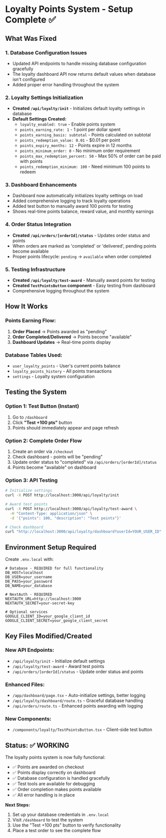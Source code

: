 # Loyalty Points System - Setup Complete ✅

## What Was Fixed

### 1. Database Configuration Issues
- Updated API endpoints to handle missing database configuration gracefully
- The loyalty dashboard API now returns default values when database isn't configured
- Added proper error handling throughout the system

### 2. Loyalty Settings Initialization
- **Created `/api/loyalty/init`** - Initializes default loyalty settings in database
- **Default Settings Created:**
  - `loyalty_enabled: true` - Enable points system
  - `points_earning_rate: 1` - 1 point per dollar spent
  - `points_earning_basis: subtotal` - Points calculated on subtotal
  - `points_redemption_value: 0.01` - $0.01 per point
  - `points_expiry_months: 12` - Points expire in 12 months
  - `points_minimum_order: 0` - No minimum order requirement
  - `points_max_redemption_percent: 50` - Max 50% of order can be paid with points
  - `points_redemption_minimum: 100` - Need minimum 100 points to redeem

### 3. Dashboard Enhancements
- Dashboard now automatically initializes loyalty settings on load
- Added comprehensive logging to track loyalty operations
- Added test button to manually award 100 points for testing
- Shows real-time points balance, reward value, and monthly earnings

### 4. Order Status Integration
- **Created `/api/orders/[orderId]/status`** - Updates order status and points
- When orders are marked as 'completed' or 'delivered', pending points become available
- Proper points lifecycle: `pending` → `available` when order completed

### 5. Testing Infrastructure
- **Created `/api/loyalty/test-award`** - Manually award points for testing
- **Created `TestPointsButton` component** - Easy testing from dashboard
- Comprehensive logging throughout the system

## How It Works

### Points Earning Flow:
1. **Order Placed** → Points awarded as "pending" 
2. **Order Completed/Delivered** → Points become "available"
3. **Dashboard Updates** → Real-time points display

### Database Tables Used:
- `user_loyalty_points` - User's current points balance
- `loyalty_points_history` - All points transactions
- `settings` - Loyalty system configuration

## Testing the System

### Option 1: Test Button (Instant)
1. Go to `/dashboard` 
2. Click **"Test +100 pts"** button
3. Points should immediately appear and page refresh

### Option 2: Complete Order Flow
1. Create an order via `/checkout`
2. Check dashboard - points will be "pending"
3. Update order status to "completed" via `/api/orders/[orderId]/status`
4. Points become "available" on dashboard

### Option 3: API Testing
```bash
# Initialize settings
curl -X POST http://localhost:3000/api/loyalty/init

# Award test points
curl -X POST http://localhost:3000/api/loyalty/test-award \
  -H "Content-Type: application/json" \
  -d '{"points": 100, "description": "Test points"}'

# Check dashboard
curl "http://localhost:3000/api/loyalty/dashboard?userId=YOUR_USER_ID"
```

## Environment Setup Required

Create `.env.local` with:
```env
# Database - REQUIRED for full functionality
DB_HOST=localhost
DB_USER=your_username
DB_PASS=your_password  
DB_NAME=your_database

# NextAuth - REQUIRED
NEXTAUTH_URL=http://localhost:3000
NEXTAUTH_SECRET=your-secret-key

# Optional services
GOOGLE_CLIENT_ID=your_google_client_id
GOOGLE_CLIENT_SECRET=your_google_client_secret
```

## Key Files Modified/Created

### New API Endpoints:
- `/api/loyalty/init` - Initialize default settings
- `/api/loyalty/test-award` - Award test points
- `/api/orders/[orderId]/status` - Update order status and points

### Enhanced Files:
- `/app/dashboard/page.tsx` - Auto-initialize settings, better logging
- `/api/loyalty/dashboard/route.ts` - Graceful database handling
- `/api/orders/route.ts` - Enhanced points awarding with logging

### New Components:
- `/components/loyalty/TestPointsButton.tsx` - Client-side test button

## Status: ✅ WORKING

The loyalty points system is now fully functional:
- ✅ Points are awarded on checkout
- ✅ Points display correctly on dashboard  
- ✅ Database configuration is handled gracefully
- ✅ Test tools are available for debugging
- ✅ Order completion makes points available
- ✅ All error handling is in place

**Next Steps:**
1. Set up your database credentials in `.env.local`
2. Visit `/dashboard` to test the system
3. Use the "Test +100 pts" button to verify functionality
4. Place a test order to see the complete flow